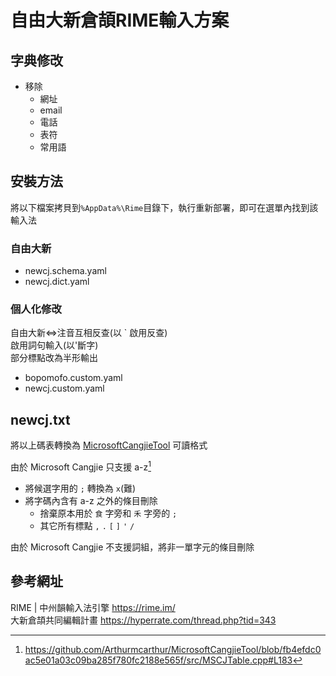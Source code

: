 # 自由大新倉頡RIME輸入方案

## 字典修改

- 移除
  - 網址
  - email
  - 電話
  - 表符
  - 常用語

## 安裝方法

將以下檔案拷貝到`%AppData%\Rime`目錄下，執行重新部署，即可在選單內找到該輸入法

### 自由大新

- newcj.schema.yaml
- newcj.dict.yaml

### 個人化修改

自由大新<=>注音互相反查(以 ` 啟用反查)\
啟用詞句輸入(以'斷字)\
部分標點改為半形輸出

- bopomofo.custom.yaml
- newcj.custom.yaml

## newcj.txt

將以上碼表轉換為 [MicrosoftCangjieTool](https://github.com/Arthurmcarthur/MicrosoftCangjieTool) 可讀格式

由於 Microsoft Cangjie 只支援 a-z[^1]

- 將候選字用的 `;` 轉換為 `x`(難)
- 將字碼內含有 a-z 之外的條目刪除
  - 捨棄原本用於 `食` 字旁和 `禾` 字旁的 `;`
  - 其它所有標點 `,` `.` `[` `]` `'` `/`

由於 Microsoft Cangjie 不支援詞組，將非一單字元的條目刪除

[^1]: <https://github.com/Arthurmcarthur/MicrosoftCangjieTool/blob/fb4efdc0ac5e01a03c09ba285f780fc2188e565f/src/MSCJTable.cpp#L183>

## 參考網址

RIME | 中州韻輸入法引擎 <https://rime.im/> \
大新倉頡共同編輯計畫 <https://hyperrate.com/thread.php?tid=343>
